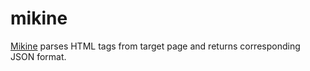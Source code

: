 # mikine

[Mikine](https://mikine.herokuapp.com/) parses HTML tags from target page and returns corresponding JSON format.